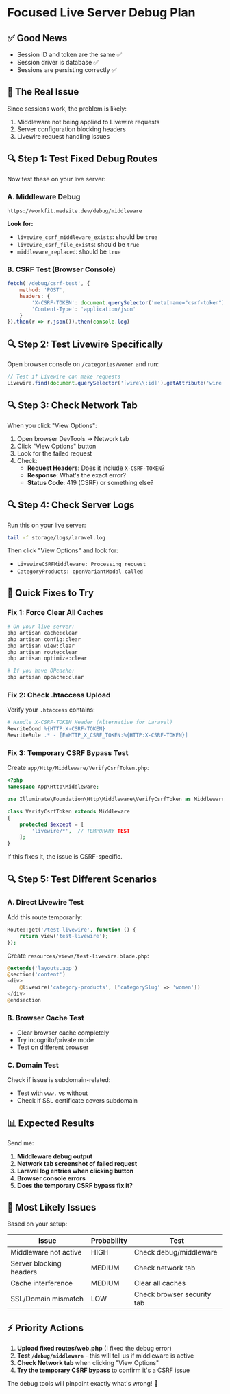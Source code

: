 # Focused Live Server Debug Plan

## ✅ **Good News**
- Session ID and token are the same ✅
- Session driver is database ✅
- Sessions are persisting correctly ✅

## 🎯 **The Real Issue**
Since sessions work, the problem is likely:
1. Middleware not being applied to Livewire requests
2. Server configuration blocking headers
3. Livewire request handling issues

## 🔍 **Step 1: Test Fixed Debug Routes**

Now test these on your live server:

### A. Middleware Debug
```
https://workfit.medsite.dev/debug/middleware
```
**Look for:**
- `livewire_csrf_middleware_exists`: should be `true`
- `livewire_csrf_file_exists`: should be `true` 
- `middleware_replaced`: should be `true`

### B. CSRF Test (Browser Console)
```javascript
fetch('/debug/csrf-test', {
    method: 'POST',
    headers: {
        'X-CSRF-TOKEN': document.querySelector('meta[name="csrf-token"]').content,
        'Content-Type': 'application/json'
    }
}).then(r => r.json()).then(console.log)
```

## 🔍 **Step 2: Test Livewire Specifically**

Open browser console on `/categories/women` and run:
```javascript
// Test if Livewire can make requests
Livewire.find(document.querySelector('[wire\\:id]').getAttribute('wire:id')).call('openVariantModal', 1)
```

## 🔍 **Step 3: Check Network Tab**

When you click "View Options":
1. Open browser DevTools → Network tab
2. Click "View Options" button  
3. Look for the failed request
4. Check:
   - **Request Headers**: Does it include `X-CSRF-TOKEN`?
   - **Response**: What's the exact error?
   - **Status Code**: 419 (CSRF) or something else?

## 🔍 **Step 4: Check Server Logs**

Run this on your live server:
```bash
tail -f storage/logs/laravel.log
```

Then click "View Options" and look for:
- `LivewireCSRFMiddleware: Processing request`
- `CategoryProducts: openVariantModal called`

## 🚨 **Quick Fixes to Try**

### Fix 1: Force Clear All Caches
```bash
# On your live server:
php artisan cache:clear
php artisan config:clear  
php artisan view:clear
php artisan route:clear
php artisan optimize:clear

# If you have OPcache:
php artisan opcache:clear
```

### Fix 2: Check .htaccess Upload
Verify your `.htaccess` contains:
```apache
# Handle X-CSRF-TOKEN Header (Alternative for Laravel)
RewriteCond %{HTTP:X-CSRF-TOKEN} .
RewriteRule .* - [E=HTTP_X_CSRF_TOKEN:%{HTTP:X-CSRF-TOKEN}]
```

### Fix 3: Temporary CSRF Bypass Test
Create `app/Http/Middleware/VerifyCsrfToken.php`:
```php
<?php
namespace App\Http\Middleware;

use Illuminate\Foundation\Http\Middleware\VerifyCsrfToken as Middleware;

class VerifyCsrfToken extends Middleware
{
    protected $except = [
        'livewire/*',  // TEMPORARY TEST
    ];
}
```

If this fixes it, the issue is CSRF-specific.

## 🔍 **Step 5: Test Different Scenarios**

### A. Direct Livewire Test
Add this route temporarily:
```php
Route::get('/test-livewire', function () {
    return view('test-livewire');
});
```

Create `resources/views/test-livewire.blade.php`:
```php
@extends('layouts.app')
@section('content')
<div>
    @livewire('category-products', ['categorySlug' => 'women'])
</div>
@endsection
```

### B. Browser Cache Test
- Clear browser cache completely
- Try incognito/private mode
- Test on different browser

### C. Domain Test
Check if issue is subdomain-related:
- Test with `www.` vs without
- Check if SSL certificate covers subdomain

## 📊 **Expected Results**

Send me:
1. **Middleware debug output**
2. **Network tab screenshot of failed request**
3. **Laravel log entries when clicking button**
4. **Browser console errors**
5. **Does the temporary CSRF bypass fix it?**

## 🎯 **Most Likely Issues**

Based on your setup:

| Issue | Probability | Test |
|-------|------------|------|
| Middleware not active | HIGH | Check debug/middleware |
| Server blocking headers | MEDIUM | Check network tab |
| Cache interference | MEDIUM | Clear all caches |
| SSL/Domain mismatch | LOW | Check browser security tab |

## ⚡ **Priority Actions**

1. **Upload fixed routes/web.php** (I fixed the debug error)
2. **Test `/debug/middleware`** - this will tell us if middleware is active
3. **Check Network tab** when clicking "View Options"
4. **Try the temporary CSRF bypass** to confirm it's a CSRF issue

The debug tools will pinpoint exactly what's wrong! 🎯
